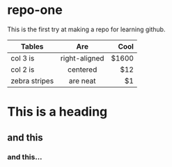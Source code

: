 # repo-one
This is the first try at making a repo for learning github.


| Tables        | Are           | Cool  |  
| ------------- |:-------------:| -----:|  
| col 3 is      | right-aligned | $1600 |  
| col 2 is      | centered      |   $12 |  
| zebra stripes | are neat      |    $1 |  


# This is a heading
## and this
### and this...

